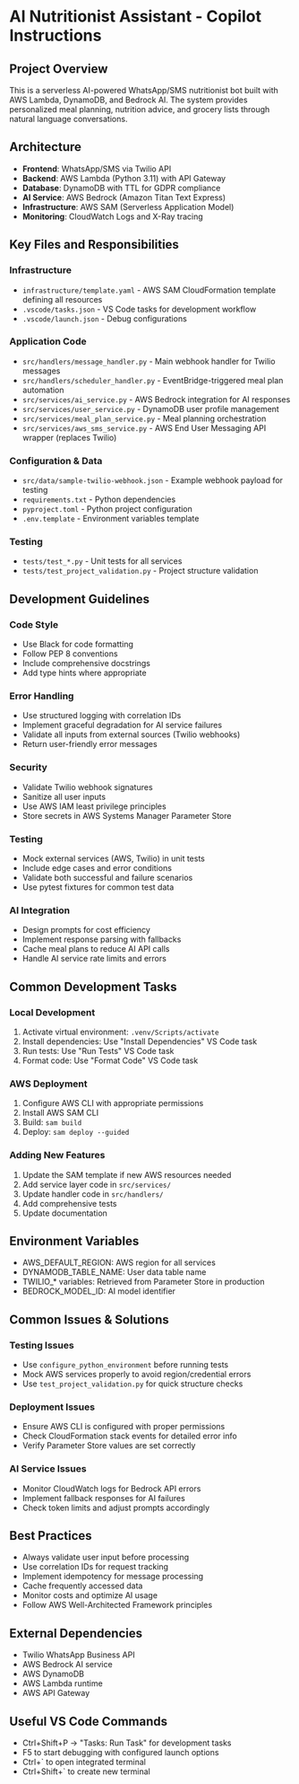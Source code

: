 # AI Nutritionist Assistant - Copilot Instructions

## Project Overview
This is a serverless AI-powered WhatsApp/SMS nutritionist bot built with AWS Lambda, DynamoDB, and Bedrock AI. The system provides personalized meal planning, nutrition advice, and grocery lists through natural language conversations.

## Architecture
- **Frontend**: WhatsApp/SMS via Twilio API
- **Backend**: AWS Lambda (Python 3.11) with API Gateway
- **Database**: DynamoDB with TTL for GDPR compliance
- **AI Service**: AWS Bedrock (Amazon Titan Text Express)
- **Infrastructure**: AWS SAM (Serverless Application Model)
- **Monitoring**: CloudWatch Logs and X-Ray tracing

## Key Files and Responsibilities

### Infrastructure
- `infrastructure/template.yaml` - AWS SAM CloudFormation template defining all resources
- `.vscode/tasks.json` - VS Code tasks for development workflow
- `.vscode/launch.json` - Debug configurations

### Application Code
- `src/handlers/message_handler.py` - Main webhook handler for Twilio messages
- `src/handlers/scheduler_handler.py` - EventBridge-triggered meal plan automation
- `src/services/ai_service.py` - AWS Bedrock integration for AI responses
- `src/services/user_service.py` - DynamoDB user profile management
- `src/services/meal_plan_service.py` - Meal planning orchestration
- `src/services/aws_sms_service.py` - AWS End User Messaging API wrapper (replaces Twilio)

### Configuration & Data
- `src/data/sample-twilio-webhook.json` - Example webhook payload for testing
- `requirements.txt` - Python dependencies
- `pyproject.toml` - Python project configuration
- `.env.template` - Environment variables template

### Testing
- `tests/test_*.py` - Unit tests for all services
- `tests/test_project_validation.py` - Project structure validation

## Development Guidelines

### Code Style
- Use Black for code formatting
- Follow PEP 8 conventions
- Include comprehensive docstrings
- Add type hints where appropriate

### Error Handling
- Use structured logging with correlation IDs
- Implement graceful degradation for AI service failures
- Validate all inputs from external sources (Twilio webhooks)
- Return user-friendly error messages

### Security
- Validate Twilio webhook signatures
- Sanitize all user inputs
- Use AWS IAM least privilege principles
- Store secrets in AWS Systems Manager Parameter Store

### Testing
- Mock external services (AWS, Twilio) in unit tests
- Include edge cases and error conditions
- Validate both successful and failure scenarios
- Use pytest fixtures for common test data

### AI Integration
- Design prompts for cost efficiency
- Implement response parsing with fallbacks
- Cache meal plans to reduce AI API calls
- Handle AI service rate limits and errors

## Common Development Tasks

### Local Development
1. Activate virtual environment: `.venv/Scripts/activate`
2. Install dependencies: Use "Install Dependencies" VS Code task
3. Run tests: Use "Run Tests" VS Code task
4. Format code: Use "Format Code" VS Code task

### AWS Deployment
1. Configure AWS CLI with appropriate permissions
2. Install AWS SAM CLI
3. Build: `sam build`
4. Deploy: `sam deploy --guided`

### Adding New Features
1. Update the SAM template if new AWS resources needed
2. Add service layer code in `src/services/`
3. Update handler code in `src/handlers/`
4. Add comprehensive tests
5. Update documentation

## Environment Variables
- AWS_DEFAULT_REGION: AWS region for all services
- DYNAMODB_TABLE_NAME: User data table name
- TWILIO_* variables: Retrieved from Parameter Store in production
- BEDROCK_MODEL_ID: AI model identifier

## Common Issues & Solutions

### Testing Issues
- Use `configure_python_environment` before running tests
- Mock AWS services properly to avoid region/credential errors
- Use `test_project_validation.py` for quick structure checks

### Deployment Issues
- Ensure AWS CLI is configured with proper permissions
- Check CloudFormation stack events for detailed error info
- Verify Parameter Store values are set correctly

### AI Service Issues
- Monitor CloudWatch logs for Bedrock API errors
- Implement fallback responses for AI failures
- Check token limits and adjust prompts accordingly

## Best Practices
- Always validate user input before processing
- Use correlation IDs for request tracking
- Implement idempotency for message processing
- Cache frequently accessed data
- Monitor costs and optimize AI usage
- Follow AWS Well-Architected Framework principles

## External Dependencies
- Twilio WhatsApp Business API
- AWS Bedrock AI service
- AWS DynamoDB
- AWS Lambda runtime
- AWS API Gateway

## Useful VS Code Commands
- Ctrl+Shift+P → "Tasks: Run Task" for development tasks
- F5 to start debugging with configured launch options
- Ctrl+` to open integrated terminal
- Ctrl+Shift+` to create new terminal
